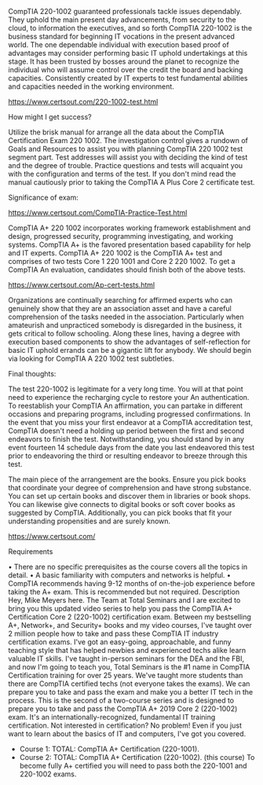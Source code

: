 CompTIA 220-1002 guaranteed professionals tackle issues dependably. They uphold the main present day advancements, from security to the cloud, to information the executives, and so forth CompTIA 220-1002 is the business standard for beginning IT vocations in the present advanced world. The one dependable individual with execution based proof of advantages may consider performing basic IT uphold undertakings at this stage. It has been trusted by bosses around the planet to recognize the individual who will assume control over the credit the board and backing capacities. Consistently created by IT experts to test fundamental abilities and capacities needed in the working environment. 

https://www.certsout.com/220-1002-test.html

How might I get success? 

Utilize the brisk manual for arrange all the data about the CompTIA Certification Exam 220 1002. The investigation control gives a rundown of Goals and Resources to assist you with planning CompTIA 220 1002 test segment part. Test addresses will assist you with deciding the kind of test and the degree of trouble. Practice questions and tests will acquaint you with the configuration and terms of the test. If you don't mind read the manual cautiously prior to taking the CompTIA A Plus Core 2 certificate test. 

Significance of exam: 

https://www.certsout.com/CompTIA-Practice-Test.html

CompTIA A+ 220 1002 incorporates working framework establishment and design, progressed security, programming investigating, and working systems. CompTIA A+ is the favored presentation based capability for help and IT experts. CompTIA A+ 220 1002 is the CompTIA A+ test and comprises of two tests Core 1 220 1001 and Core 2 220 1002. To get a CompTIA An evaluation, candidates should finish both of the above tests. 

https://www.certsout.com/Ap-cert-tests.html

Organizations are continually searching for affirmed experts who can genuinely show that they are an association asset and have a careful comprehension of the tasks needed in the association. Particularly when amateurish and unpracticed somebody is disregarded in the business, it gets critical to follow schooling. Along these lines, having a degree with execution based components to show the advantages of self-reflection for basic IT uphold errands can be a gigantic lift for anybody. We should begin via looking for CompTIA A 220 1002 test subtleties. 

Final thoughts: 

The test 220-1002 is legitimate for a very long time. You will at that point need to experience the recharging cycle to restore your An authentication. To reestablish your CompTIA An affirmation, you can partake in different occasions and preparing programs, including progressed confirmations. In the event that you miss your first endeavor at a CompTIA accreditation test, CompTIA doesn't need a holding up period between the first and second endeavors to finish the test. Notwithstanding, you should stand by in any event fourteen 14 schedule days from the date you last endeavored this test prior to endeavoring the third or resulting endeavor to breeze through this test. 

The main piece of the arrangement are the books. Ensure you pick books that coordinate your degree of comprehension and have strong substance. You can set up certain books and discover them in libraries or book shops. You can likewise give connects to digital books or soft cover books as suggested by CompTIA. Additionally, you can pick books that fit your understanding propensities and are surely known.

https://www.certsout.com/

Requirements

•	There are no specific prerequisites as the course covers all the topics in detail.
•	A basic familiarity with computers and networks is helpful.
•	CompTIA recommends having 9-12 months of on-the-job experience before taking the A+ exam. This is recommended but not required.
Description
Hey, Mike Meyers here. The Team at Total Seminars and I are excited to bring you this updated video series to help you pass the CompTIA A+ Certification Core 2 (220-1002) certification exam.
Between my bestselling A+, Network+, and Security+ books and my video courses, I've taught over 2 million people how to take and pass these CompTIA IT industry certification exams. I've got an easy-going, approachable, and funny teaching style that has helped newbies and experienced techs alike learn valuable IT skills. I've taught in-person seminars for the DEA and the FBI, and now I'm going to teach you,
Total Seminars is the #1 name in CompTIA Certification training for over 25 years. We've taught more students than there are CompTIA certified techs (not everyone takes the exams). We can prepare you to take and pass the exam and make you a better IT tech in the process.
This is the second of a two-course series and is designed to prepare you to take and pass the CompTIA A+ 2019 Core 2 (220-1002) exam. It's an internationally-recognized, fundamental IT training certification. Not interested in certification? No problem! Even if you just want to learn about the basics of IT and computers, I've got you covered.
* Course 1: TOTAL: CompTIA A+ Certification (220-1001).
* Course 2: TOTAL: CompTIA A+ Certification (220-1002). (this course)
To become fully A+ certified you will need to pass both the 220-1001 and 220-1002 exams.

